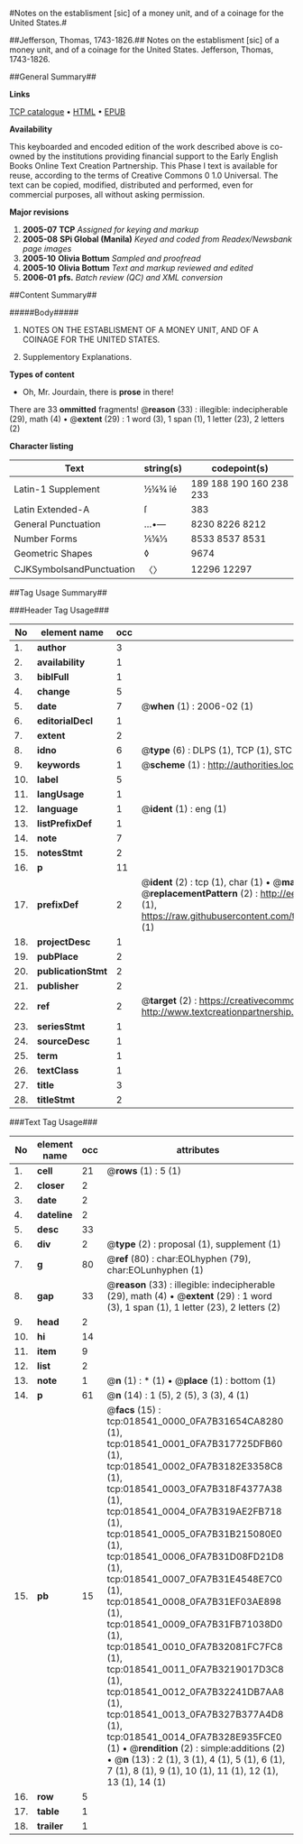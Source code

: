 #Notes on the establisment [sic] of a money unit, and of a coinage for the United States.#

##Jefferson, Thomas, 1743-1826.##
Notes on the establisment [sic] of a money unit, and of a coinage for the United States.
Jefferson, Thomas, 1743-1826.

##General Summary##

**Links**

[TCP catalogue](http://www.ota.ox.ac.uk/tcp/)  • 
[HTML](http://tei.it.ox.ac.uk/tcp/Texts-HTML/free/N14/N14615.html)  • 
[EPUB](http://tei.it.ox.ac.uk/tcp/Texts-EPUB/free/N14/N14615.epub)

**Availability**

This keyboarded and encoded edition of the
	       work described above is co-owned by the institutions
	       providing financial support to the Early English Books
	       Online Text Creation Partnership. This Phase I text is
	       available for reuse, according to the terms of Creative
	       Commons 0 1.0 Universal. The text can be copied,
	       modified, distributed and performed, even for
	       commercial purposes, all without asking permission.

**Major revisions**

1. __2005-07__ __TCP__ *Assigned for keying and markup*
1. __2005-08__ __SPi Global (Manila)__ *Keyed and coded from Readex/Newsbank page images*
1. __2005-10__ __Olivia Bottum__ *Sampled and proofread*
1. __2005-10__ __Olivia Bottum__ *Text and markup reviewed and edited*
1. __2006-01__ __pfs.__ *Batch review (QC) and XML conversion*

##Content Summary##

#####Body#####

1. NOTES ON THE ESTABLISMENT OF A MONEY UNIT, AND OF A COINAGE FOR THE UNITED STATES.

1. Supplementory Explanations.

**Types of content**

  * Oh, Mr. Jourdain, there is **prose** in there!

There are 33 **ommitted** fragments! 
 @__reason__ (33) : illegible: indecipherable (29), math (4)  •  @__extent__ (29) : 1 word (3), 1 span (1), 1 letter (23), 2 letters (2)

**Character listing**


|Text|string(s)|codepoint(s)|
|---|---|---|
|Latin-1 Supplement|½¼¾ îé|189 188 190 160 238 233|
|Latin Extended-A|ſ|383|
|General Punctuation|…•—|8230 8226 8212|
|Number Forms|⅕⅙⅓|8533 8537 8531|
|Geometric Shapes|◊|9674|
|CJKSymbolsandPunctuation|〈〉|12296 12297|

##Tag Usage Summary##

###Header Tag Usage###

|No|element name|occ|attributes|
|---|---|---|---|
|1.|__author__|3||
|2.|__availability__|1||
|3.|__biblFull__|1||
|4.|__change__|5||
|5.|__date__|7| @__when__ (1) : 2006-02 (1)|
|6.|__editorialDecl__|1||
|7.|__extent__|2||
|8.|__idno__|6| @__type__ (6) : DLPS (1), TCP (1), STC (1), NOTIS (1), IMAGE-SET (1), EVANS-CITATION (1)|
|9.|__keywords__|1| @__scheme__ (1) : http://authorities.loc.gov/ (1)|
|10.|__label__|5||
|11.|__langUsage__|1||
|12.|__language__|1| @__ident__ (1) : eng (1)|
|13.|__listPrefixDef__|1||
|14.|__note__|7||
|15.|__notesStmt__|2||
|16.|__p__|11||
|17.|__prefixDef__|2| @__ident__ (2) : tcp (1), char (1)  •  @__matchPattern__ (2) : ([0-9\-]+):([0-9IVX]+) (1), (.+) (1)  •  @__replacementPattern__ (2) : http://eebo.chadwyck.com/downloadtiff?vid=$1&page=$2 (1), https://raw.githubusercontent.com/textcreationpartnership/Texts/master/tcpchars.xml#$1 (1)|
|18.|__projectDesc__|1||
|19.|__pubPlace__|2||
|20.|__publicationStmt__|2||
|21.|__publisher__|2||
|22.|__ref__|2| @__target__ (2) : https://creativecommons.org/publicdomain/zero/1.0/ (1), http://www.textcreationpartnership.org/docs/. (1)|
|23.|__seriesStmt__|1||
|24.|__sourceDesc__|1||
|25.|__term__|1||
|26.|__textClass__|1||
|27.|__title__|3||
|28.|__titleStmt__|2||


###Text Tag Usage###

|No|element name|occ|attributes|
|---|---|---|---|
|1.|__cell__|21| @__rows__ (1) : 5 (1)|
|2.|__closer__|2||
|3.|__date__|2||
|4.|__dateline__|2||
|5.|__desc__|33||
|6.|__div__|2| @__type__ (2) : proposal (1), supplement (1)|
|7.|__g__|80| @__ref__ (80) : char:EOLhyphen (79), char:EOLunhyphen (1)|
|8.|__gap__|33| @__reason__ (33) : illegible: indecipherable (29), math (4)  •  @__extent__ (29) : 1 word (3), 1 span (1), 1 letter (23), 2 letters (2)|
|9.|__head__|2||
|10.|__hi__|14||
|11.|__item__|9||
|12.|__list__|2||
|13.|__note__|1| @__n__ (1) : * (1)  •  @__place__ (1) : bottom (1)|
|14.|__p__|61| @__n__ (14) : 1 (5), 2 (5), 3 (3), 4 (1)|
|15.|__pb__|15| @__facs__ (15) : tcp:018541_0000_0FA7B31654CA8280 (1), tcp:018541_0001_0FA7B317725DFB60 (1), tcp:018541_0002_0FA7B3182E3358C8 (1), tcp:018541_0003_0FA7B318F4377A38 (1), tcp:018541_0004_0FA7B319AE2FB718 (1), tcp:018541_0005_0FA7B31B215080E0 (1), tcp:018541_0006_0FA7B31D08FD21D8 (1), tcp:018541_0007_0FA7B31E4548E7C0 (1), tcp:018541_0008_0FA7B31EF03AE898 (1), tcp:018541_0009_0FA7B31FB71038D0 (1), tcp:018541_0010_0FA7B32081FC7FC8 (1), tcp:018541_0011_0FA7B3219017D3C8 (1), tcp:018541_0012_0FA7B32241DB7AA8 (1), tcp:018541_0013_0FA7B327B377A4D8 (1), tcp:018541_0014_0FA7B328E935FCE0 (1)  •  @__rendition__ (2) : simple:additions (2)  •  @__n__ (13) : 2 (1), 3 (1), 4 (1), 5 (1), 6 (1), 7 (1), 8 (1), 9 (1), 10 (1), 11 (1), 12 (1), 13 (1), 14 (1)|
|16.|__row__|5||
|17.|__table__|1||
|18.|__trailer__|1||
